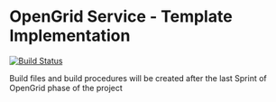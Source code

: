 # OpenGrid  Service - Template Implementation

[![Build Status](https://magnum.travis-ci.com/Chicago/opengrid-svc-template.svg?token=SysBhDyYWJMYLus2d27y)](https://magnum.travis-ci.com/Chicago/opengrid-svc-template)

Build files and build procedures will be created after the last Sprint of OpenGrid phase of the project
